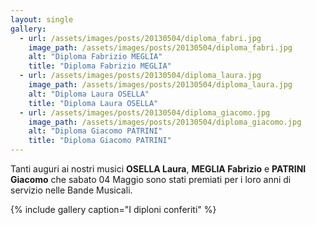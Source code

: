 ```yaml
---
layout: single
gallery:
  - url: /assets/images/posts/20130504/diploma_fabri.jpg
    image_path: /assets/images/posts/20130504/diploma_fabri.jpg
    alt: "Diploma Fabrizio MEGLIA"
    title: "Diploma Fabrizio MEGLIA"
  - url: /assets/images/posts/20130504/diploma_laura.jpg
    image_path: /assets/images/posts/20130504/diploma_laura.jpg
    alt: "Diploma Laura OSELLA"
    title: "Diploma Laura OSELLA"
  - url: /assets/images/posts/20130504/diploma_giacomo.jpg
    image_path: /assets/images/posts/20130504/diploma_giacomo.jpg
    alt: "Diploma Giacomo PATRINI"
    title: "Diploma Giacomo PATRINI"
---
```

Tanti auguri ai nostri musici **OSELLA Laura**, **MEGLIA Fabrizio** e **PATRINI Giacomo** che sabato 04 Maggio sono stati premiati per i loro anni di servizio nelle Bande Musicali.

{% include gallery caption="I diploni conferiti" %}